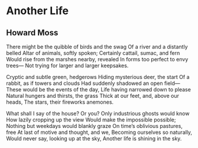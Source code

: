 # Another Life
## Howard Moss
There might be the quibble of birds and the swag
Of a river and a distantly belled
Altar of animals, softly spoken;
Certainly cattail, sumac, and fern
Would rise from the marshes nearby, revealed
In forms too perfect to envy trees—
Not trying for larger and larger keepsakes.

Cryptic and subtle green, hedgerows
Hiding mysterious deer, the start
Of a rabbit, as if towers and clouds
Had suddenly shadowed an open field—
These would be the events of the day,
Life having narrowed down to please
Natural hungers and thirsts, the grass
Thick at our feet, and, above our heads,
The stars, their fireworks anemones.

What shall I say of the house? Or you?
Only industrious ghosts would know
How lazily cropping up the view
Would make the impossible possible;
Nothing but weekdays would blankly graze
On time’s oblivious pastures, free
At last of motive and thought, and we,
Becoming ourselves so naturally,
Would never say, looking up at the sky,
Another life is shining in the sky.